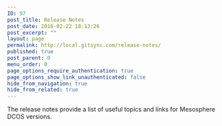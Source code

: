 ```yaml
---
ID: 97
post_title: Release Notes
post_date: 2016-02-22 18:13:26
post_excerpt: ""
layout: page
permalink: http://local.gitsync.com/release-notes/
published: true
post_parent: 0
menu_order: 0
page_options_require_authentication: true
page_options_show_link_unauthenticated: false
hide_from_navigation: true
hide_from_related: true
---
```

The release notes provide a list of useful topics and links for Mesosphere DCOS versions.